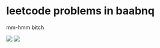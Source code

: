 # leetcode problems in baabnq
mm-hmm bitch


![](https://i.redd.it/50wpnstxcaza1.jpg)
![](https://i.kym-cdn.com/entries/icons/facebook/000/039/980/cover7.jpg)



